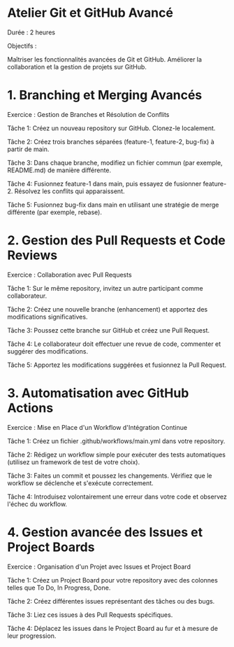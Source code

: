 # Atelier Git et GitHub Avancé
Durée : 2 heures

Objectifs :

Maîtriser les fonctionnalités avancées de Git et GitHub.
Améliorer la collaboration et la gestion de projets sur GitHub.

# 1. Branching et Merging Avancés
Exercice : Gestion de Branches et Résolution de Conflits

Tâche 1: Créez un nouveau repository sur GitHub. Clonez-le localement.

Tâche 2: Créez trois branches séparées (feature-1, feature-2, bug-fix) à partir de main.

Tâche 3: Dans chaque branche, modifiez un fichier commun (par exemple, README.md) de manière différente.

Tâche 4: Fusionnez feature-1 dans main, puis essayez de fusionner feature-2. Résolvez les conflits qui apparaissent.

Tâche 5: Fusionnez bug-fix dans main en utilisant une stratégie de merge différente (par exemple, rebase).


# 2. Gestion des Pull Requests et Code Reviews
Exercice : Collaboration avec Pull Requests

Tâche 1: Sur le même repository, invitez un autre participant comme collaborateur.

Tâche 2: Créez une nouvelle branche (enhancement) et apportez des modifications significatives.

Tâche 3: Poussez cette branche sur GitHub et créez une Pull Request.

Tâche 4: Le collaborateur doit effectuer une revue de code, commenter et suggérer des modifications.

Tâche 5: Apportez les modifications suggérées et fusionnez la Pull Request.


# 3. Automatisation avec GitHub Actions
Exercice : Mise en Place d'un Workflow d'Intégration Continue

Tâche 1: Créez un fichier .github/workflows/main.yml dans votre repository.

Tâche 2: Rédigez un workflow simple pour exécuter des tests automatiques (utilisez un framework de test de votre choix).

Tâche 3: Faites un commit et poussez les changements. Vérifiez que le workflow se déclenche et s'exécute correctement.

Tâche 4: Introduisez volontairement une erreur dans votre code et observez l'échec du workflow.

# 4. Gestion avancée des Issues et Project Boards
Exercice : Organisation d'un Projet avec Issues et Project Board

Tâche 1: Créez un Project Board pour votre repository avec des colonnes telles que To Do, In Progress, Done.

Tâche 2: Créez différentes issues représentant des tâches ou des bugs.

Tâche 3: Liez ces issues à des Pull Requests spécifiques.

Tâche 4: Déplacez les issues dans le Project Board au fur et à mesure de leur progression.

